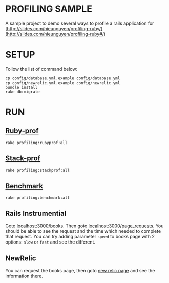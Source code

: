 PROFILING SAMPLE
=======
A sample project to demo several ways to profile a rails application for [http://slides.com/hieunguyen/profiling-ruby/](http://slides.com/hieunguyen/profiling-ruby#/)

SETUP
======

Follow the list of command below:

```shell
cp config/database.yml.example config/database.yml
cp config/newrelic.yml.example config/newrelic.yml
bundle install
rake db:migrate
```

RUN
=====

[Ruby-prof](github.com/ruby-prof/ruby-prof)
---

```shell
rake profiling:rubyprof:all
```

[Stack-prof](github.com/tmm1/stackprof)
---

```shell
rake profiling:stackprof:all
```

[Benchmark](www.ruby-doc.org/stdlib-2.0/libdoc/benchmark/rdoc/Benchmark.html)
---

```shell
rake profiling:benchmark:all
```

Rails Instrumential
---

Goto [localhost:3000/books](http://localhost:3000/books).
Then goto [localhost:3000/page_requests](http://localhost:3000/page_requests).
You should be able to see the request and the time which needed to complete that request.
You can try adding parameter `speed` to books page with 2 options: `slow` or `fast` and see the different.

NewRelic
---
You can request the books page, then goto [new relic page](localhost:3000/newrelic) and see the information there.

